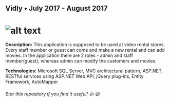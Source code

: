 ## Vidly    • July 2017 - August 2017

# ![alt text](http://fs5.directupload.net/images/170809/blpugwlk.jpg "Vidly")

 **Description:**  This application is supposed to be used at video rental stores. Every staff member or guest can come and make a new rental and can add movies. In the application there are 2 roles - admin and staff member(guest), whereas admin can modify the customers and movies.

 **Technologies:**  Microsoft SQL Server, MVC architectural pattern, ASP.NET, RESTful services using ASP.NET Web API, jQuery plug-ins, Entity Framework, AutoMapper

###### Star this repository if you find it useful! :thumbsup: :smile: 

